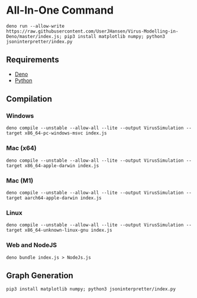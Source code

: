 # All-In-One Command

    deno run --allow-write https://raw.githubusercontent.com/UserJHansen/Virus-Modelling-in-Deno/master/index.js; pip3 install matplotlib numpy; python3 jsoninterpretter/index.py

## Requirements

- [Deno](https://github.com/denoland/deno/releases/)
- [Python](https://www.python.org/downloads/release/latest)

## Compilation

### Windows

    deno compile --unstable --allow-all --lite --output VirusSimulation --target x86_64-pc-windows-msvc index.js

### Mac (x64)

    deno compile --unstable --allow-all --lite --output VirusSimulation --target x86_64-apple-darwin index.js

### Mac (M1)

    deno compile --unstable --allow-all --lite --output VirusSimulation --target aarch64-apple-darwin index.js

### Linux

    deno compile --unstable --allow-all --lite --output VirusSimulation --target x86_64-unknown-linux-gnu index.js

### Web and NodeJS

    deno bundle index.js > NodeJs.js

## Graph Generation

    pip3 install matplotlib numpy; python3 jsoninterpretter/index.py
